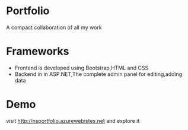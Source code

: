 # Portfolio
A compact collaboration of all my work

# Frameworks
- Frontend is developed using Bootstrap,HTML and CSS
- Backend in in ASP.NET,The complete admin panel for editing,adding data

# Demo
visit http://nsportfolio.azurewebistes.net and explore it

